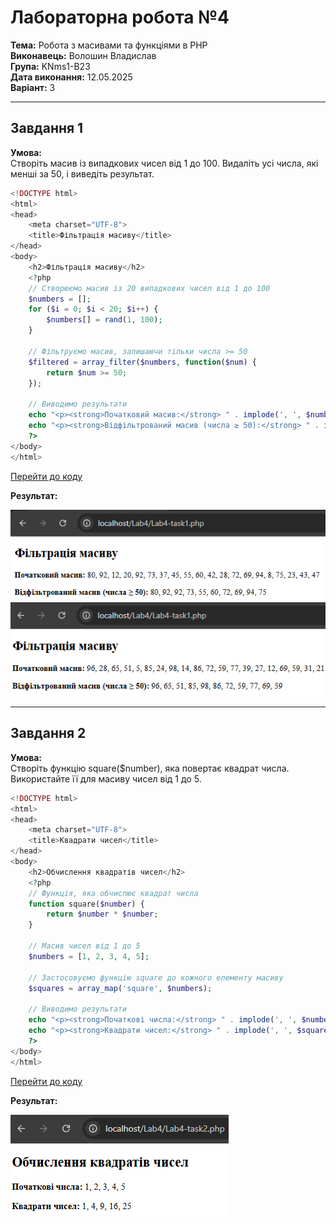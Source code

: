 # Лабораторна робота №4



**Тема:** Робота з масивами та функціями в PHP  
**Виконавець:** Волошин Владислав  
**Група:** KNms1-B23  
**Дата виконання:** 12.05.2025  
**Варіант:** 3

---

## Завдання 1



**Умова:**  
Створіть масив із випадкових чисел від 1 до 100. Видаліть усі числа, які менші за 50, і виведіть результат.

```php
<!DOCTYPE html>
<html>
<head>
    <meta charset="UTF-8">
    <title>Фільтрація масиву</title>
</head>
<body>
    <h2>Фільтрація масиву</h2>
    <?php
    // Створюємо масив із 20 випадкових чисел від 1 до 100
    $numbers = [];
    for ($i = 0; $i < 20; $i++) {
        $numbers[] = rand(1, 100);
    }

    // Фільтруємо масив, залишаючи тільки числа >= 50
    $filtered = array_filter($numbers, function($num) {
        return $num >= 50;
    });

    // Виводимо результати
    echo "<p><strong>Початковий масив:</strong> " . implode(', ', $numbers) . "</p>";
    echo "<p><strong>Відфільтрований масив (числа ≥ 50):</strong> " . implode(', ', array_values($filtered)) . "</p>";
    ?>
</body>
</html>
```

[Перейти до коду](https://github.com/VoloshynVl/PHPLABS-Voloshyn/blob/main/Lab4/Lab4-task1.php)

**Результат:**

[![Скріншот Завдання 1](https://github.com/VoloshynVl/PHPLABS-Voloshyn/blob/main/Lab4/Screenshots/Lab4_task1-first_scr.png)](https://github.com/VoloshynVl/PHPLABS-Voloshyn/blob/main/Lab4/Screenshots/Lab4_task1-first_scr.png)
[![Скріншот Завдання 1](https://github.com/VoloshynVl/PHPLABS-Voloshyn/blob/main/Lab4/Screenshots/Lab4_task1-second_scr.png)](https://github.com/VoloshynVl/PHPLABS-Voloshyn/blob/main/Lab4/Screenshots/Lab4_task1-second_scr.png)

---

## Завдання 2



**Умова:**  
Створіть функцію square($number), яка повертає квадрат числа. Використайте її для масиву чисел від 1 до 5.

```php
<!DOCTYPE html>
<html>
<head>
    <meta charset="UTF-8">
    <title>Квадрати чисел</title>
</head>
<body>
    <h2>Обчислення квадратів чисел</h2>
    <?php
    // Функція, яка обчислює квадрат числа
    function square($number) {
        return $number * $number;
    }

    // Масив чисел від 1 до 5
    $numbers = [1, 2, 3, 4, 5];

    // Застосовуємо функцію square до кожного елементу масиву
    $squares = array_map('square', $numbers);

    // Виводимо результати
    echo "<p><strong>Початкові числа:</strong> " . implode(', ', $numbers) . "</p>";
    echo "<p><strong>Квадрати чисел:</strong> " . implode(', ', $squares) . "</p>";
    ?>
</body>
</html>
```

[Перейти до коду](https://github.com/VoloshynVl/PHPLABS-Voloshyn/blob/main/Lab4/Lab4-task2.php)

**Результат:**

[![Скріншот Завдання 2](https://github.com/VoloshynVl/PHPLABS-Voloshyn/blob/main/Lab4/Screenshots/Lab4-task2.png)](https://github.com/VoloshynVl/PHPLABS-Voloshyn/blob/main/Lab4/Screenshots/Lab4-task2.png)
